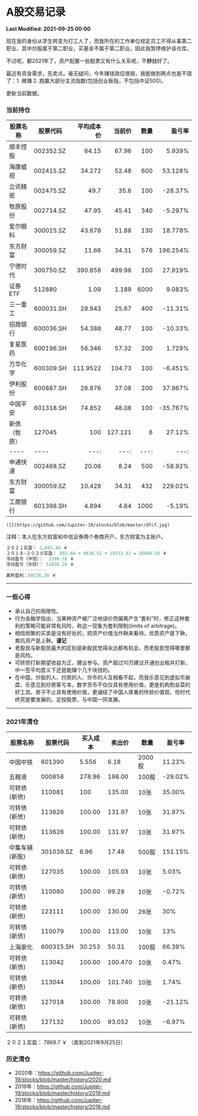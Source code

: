 # A股交易记录

**Last Modified: 2021-09-25 00:00**

现在我的身份从学生转变为打工人了，而我所在的工作单位规定员工不得从事第二职业，其中炒股属于第二职业，买基金不属于第二职业。因此我暂停维护该仓库。

不过呢，都2021年了，资产配置一些股票又有什么关系呢，不**炒**就好了。

最近有资金需求，先卖点。毫无疑问，今年赚钱效应很弱，我能做到两点也是不错了：1. 微赚 2. 跑赢大部分主流指数(包括创业板指，不包括中证500)。

<!-- more -->

更新当前数据。

### 当前持仓

| 股票名称 | 股票代码 | 平均成本价 | 当前价 | 数量  | 盈亏率 |
|   ---- | ---- | ---: | ---: | ---: | ---: |
| 顺丰控股       | 002352.SZ |      64.15 | 67.96 |  100 | 5.939% |
| 海康威视       | 002415.SZ |     34.272 | 52.48 |  600 | 53.128% |
| 立讯精密       | 002475.SZ |       49.7 |    35.6 |  100 | -28.37% |
| 牧原股份       | 002714.SZ |      47.95 |   45.41 |  340 | -5.297% |
| 爱尔眼科       | 300015.SZ |     43.678 |   51.88 |  130 | 18.778% |
| 东方财富       | 300059.SZ |      11.66 | 34.31 |  576 | 196.254% |
| 宁德时代       | 300750.SZ |    390.858 | 499.98 |  100 | 27.919% |
| 证券ETF       |  512880 |     1.09 | 1.189 |  6000 | 9.083% |
| 三一重工       | 600031.SH |     28.943 |  25.67 |  400 | -11.31% |
| 招商银行       | 600036.SH |     54.388 |   48.77 |  100 | -10.33% |
| 复星医药       | 600196.SH | 56.346 | 57.32 | 200 | 1.729% |
| 万华化学   | 600309.SH | 111.9522 | 104.73 |  100 | -6.451% |
| 伊利股份       | 600887.SH |     26.876 | 37.08 |  200 | 37.967% |
| 中国平安       | 601318.SH |     74.852 | 48.08 |  100 | -35.767% |
| 新债（牧原） | 127045 | 100 | 127.121 | 6 | 27.12% |
|   ---- | ---- | ---: | ---: | ---: | ---: |
| 申通快递       | 002468.SZ |      20.06 |    8.24 |  500 | -58.92% |
| 东方财富       | 300059.SZ |     10.428 | 34.31 |  432 | 229.02% |
| 工商银行       | 601398.SH |      4.894 | 4.64 | 1000 | -5.19% |

`![](https://github.com/Jupiter-19/stocks/blob/master/dfcf.jpg)`

注释：本人在东方财富和中信证券两个券商开户，东方财富为主账户。


```python
２０２１实盈： 1,691.44 ￥
２０１８~２０２０实盈： 855.60 + 6638.52 + 19312.42 = 26806.54 ￥
浮动盈亏（中信）：  2399.78 ￥
浮动盈亏（东财）： 51650.28 ￥
---------------
累积盈利：88726.30 ￥
```

-----------------

### 一些心得

- 承认自己的局限性。
- 行为金融学指出，当某种资产被广泛地误价而偏离产生“套利”时，修正这种套利的策略可能非常有风险，称这一现象为套利限制(limits of arbitrage)。
- 相信频繁的买卖是没有好处的，把资产价值当作鞅来看待，优质资产是下鞅，粪坑资产是上鞅。**谨记**
- 老股民与新股民最大的区别是新股民觉得永远都有机会，而老股民觉得哪里都是风险。
- 可转债打新期望收益为正，建议参与。资产超过10万建议开通创业板并打新，中一签平均意义下还是能赚个几千块钱的。
- 在中国，炒股的人、炒房的人、炒币的人互相看不起，而我乐意见到虚拟币崩盘，乐意见到炒房客亏本。数字货币不仅仅具有使用价值，更是机构割韭菜的好工具。房子不止具有使用价值，更凝结了中国人厚重的传统价值观，但时代终究是要发展的。定投股票，与中国一同发展。

-------------------------------------------------

### 2021年清仓
| 股票名称 | 股票代码 | 买入成本 | 卖出价 | 数量  | 盈亏率 |
| ---- | ---- | ---- | ---- | ---- | ---- |
| 中国中铁 | 601390 | 5.556 | 6.18 | 2000股 | 11.23% |
| 五粮液| 000858 | 278.96| 198.00 | 100股 | -29.02% |
| 可转债 (新债) | 110081 | 100| 135.00|10张 | 35.00% |
| 可转债 (新债) | 113626 | 100.00 | 131.97|10张 | 31.97% |
| 可转债 (新债) | 113626 | 100.00 | 131.97|10张 | 31.97% |
| 中集车辆 (新股) | 301039.SZ | 6.96 |17.48 |500股 | 151.15% |
| 可转债 (新债) | 127035 | 100.00 |105.03 |10张 | 5.03% |
| 可转债 (新债) | 110080 | 100.00 | 99.28 |10张 | -0.72% |
| 可转债 (新债) | 123111 | 100.00 | 130.00 |26张 | 30% |
| 可转债 (新债) | 110079 | 100.00 | 113.00 |10张 | 13% |
| 上海家化 | 600315.SH | 30.253 | 50.31 | 100股 | 66.39% |
| 可转债 (新债) | 113042    | 100.00 | 100.470|  10张 | 0.47% |
| 可转债 (新债) | 113044    | 100.00 | 101.740|  10张 | 1.74% |
| 可转债 (新债) | 127018    | 100.00 | 78.900 |  10张 | -21.12% |
| 可转债 (新债) | 127132    | 100.00 |93.052 |  10张 | -6.97% |

２０２１实盈： 7869.7 ￥ （直到2021年9月25日）

### 历史清仓
- 2020年：https://github.com/Jupiter-19/stocks/blob/master/history/2020.md
- 2019年：https://github.com/Jupiter-19/stocks/blob/master/history/2019.md
- 2018年：https://github.com/Jupiter-19/stocks/blob/master/history/2018.md


